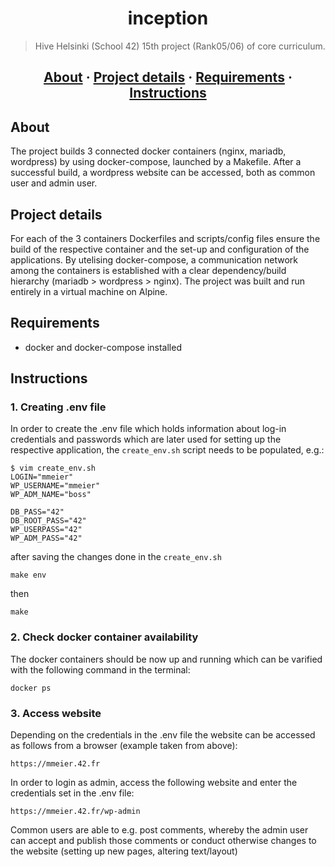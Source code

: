 <h1 align="center">inception</h1>

> Hive Helsinki (School 42) 15th project (Rank05/06) of core curriculum.

<h2 align="center">
	<a href="#about">About</a>
	<span> · </span>
	<a href="#Project details">Project details</a>
	<span> · </span>
	<a href="#requirements">Requirements</a>
	<span> · </span>
	<a href="#instructions">Instructions</a>
</h2>

## About
The project builds 3 connected docker containers (nginx, mariadb, wordpress) by using docker-compose, launched by a Makefile.
After a successful build, a wordpress website can be accessed, both as common user and admin user.

## Project details
For each of the 3 containers Dockerfiles and scripts/config files ensure the build of the respective container and the set-up and configuration of the applications.
By utelising docker-compose, a communication network among the containers is established with a clear dependency/build hierarchy (mariadb > wordpress > nginx).
The project was built and run entirely in a virtual machine on Alpine.

## Requirements
- docker and docker-compose installed

## Instructions

### 1. Creating .env file

In order to create the .env file which holds information about log-in credentials and passwords which are later used for setting up the respective application, the `create_env.sh` script
needs to be populated, e.g.:

```
$ vim create_env.sh
LOGIN="mmeier"
WP_USERNAME="mmeier"
WP_ADM_NAME="boss"

DB_PASS="42"
DB_ROOT_PASS="42"
WP_USERPASS="42"
WP_ADM_PASS="42" 
```
after saving the changes done in the `create_env.sh`
```
make env
```
then
```
make
```
### 2. Check docker container availability

The docker containers should be now up and running which can be varified with the following command in the terminal:

```
docker ps
```

### 3. Access website

Depending on the credentials in the .env file the website can be accessed as follows from a browser (example taken from above):
```
https://mmeier.42.fr
```
In order to login as admin, access the following website and enter the credentials set in the .env file:
```
https://mmeier.42.fr/wp-admin
```
Common users are able to e.g. post comments, whereby the admin user can accept and publish those comments or conduct otherwise changes to the website (setting up new pages, altering text/layout)
